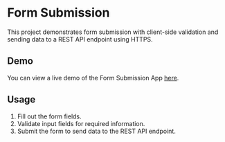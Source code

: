 # Form Submission

This project demonstrates form submission with client-side validation and sending data to a REST API endpoint using HTTPS.

## Demo

You can view a live demo of the Form Submission App [here](https://uservalidation.ccbp.tech/).

## Usage

1. Fill out the form fields.
2. Validate input fields for required information.
3. Submit the form to send data to the REST API endpoint.


